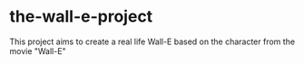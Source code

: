 # the-wall-e-project
This project aims to create a real life Wall-E based on the character from the movie "Wall-E"
